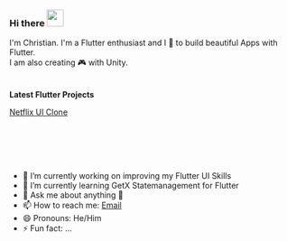 ### Hi there <img src="https://raw.githubusercontent.com/MartinHeinz/MartinHeinz/master/wave.gif" width="30px">

I'm Christian. I'm a Flutter enthusiast and I 💙 to build beautiful Apps with Flutter.
<br>
I am also creating 🎮 with Unity.  
<br>
<br>
<strong> Latest Flutter Projects </strong>

[Netflix UI Clone](https://github.com/Wizzel1/flutter-netflix-clone)


<br>
<br>
<br>
<br>

- 🔭 I’m currently working on improving my Flutter UI Skills 
- 🌱 I’m currently learning GetX Statemanagement for Flutter
- 💬 Ask me about anything 🙂 
- 📫 How to reach me: [Email](mailto:r_christian@gmx.de)
- 😄 Pronouns: He/Him
- ⚡ Fun fact: ...


